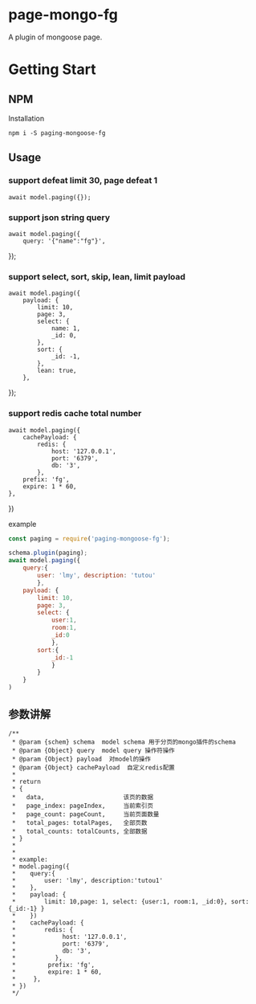 # page-mongo-fg

A plugin of mongoose page.

# Getting Start

## NPM

Installation

```shell
npm i -S paging-mongoose-fg
```

## Usage

### support defeat limit 30, page defeat 1
    await model.paging({});
### support json string query
    await model.paging({
        query: '{"name":"fg"}',
  });
### support select, sort, skip, lean, limit payload
    await model.paging({
        payload: {
            limit: 10,
            page: 3,
            select: {
                name: 1,
                _id: 0,
            },
            sort: {
                _id: -1,
            },
            lean: true,
        },
  });
### support redis cache total number
    await model.paging({
        cachePayload: {
            redis: {
                host: '127.0.0.1',
                port: '6379',
                db: '3',
            },
        prefix: 'fg',
        expire: 1 * 60,
    },
})


example

```javascript
const paging = require('paging-mongoose-fg');

schema.plugin(paging);
await model.paging({
    query:{
        user: 'lmy', description: 'tutou'
        }, 
    payload: {
        limit: 10,
        page: 3, 
        select: {
            user:1, 
            room:1, 
            _id:0
            }, 
        sort:{
            _id:-1
            } 
        }
    }
)
```
## 参数讲解
```
/**
 * @param {schem} schema  model schema 用于分页的mongo插件的schema
 * @param {Object} query  model query 操作符操作
 * @param {Object} payload  对model的操作
 * @param {Object} cachePayload  自定义redis配置
 *
 * return 
 * {
 *   data,                      该页的数据
 *   page_index: pageIndex,     当前索引页
 *   page_count: pageCount,     当前页面数量
 *   total_pages: totalPages,   全部页数
 *   total_counts: totalCounts, 全部数据
 * }
 *
 *
 * example:
 * model.paging({
 *    query:{
 *        user: 'lmy', description:'tutou1'
 *    },
 *    payload: {
 *        limit: 10,page: 1, select: {user:1, room:1, _id:0}, sort:{_id:-1} }
 *    })
 *    cachePayload: {
 *        redis: {
 *             host: '127.0.0.1',
 *             port: '6379',
 *             db: '3',
 *           },
 *         prefix: 'fg',
 *         expire: 1 * 60,
 *     },
 * })
 */
```